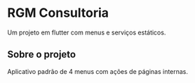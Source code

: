 # RGM Consultoria

Um projeto em flutter com menus e serviços estáticos.

## Sobre o projeto

Aplicativo padrão de 4 menus com ações de páginas internas.